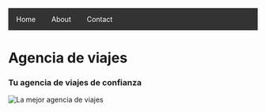 <!DOCTYPE html>
<html>
<head>
    <title>Your Site Title</title>
    <style>
        nav {
            background-color: #333;
            overflow: hidden;
        }
        nav a {
            float: left;
            display: block;
            color: white;
            text-align: center;
            padding: 14px 16px;
            text-decoration: none;
        }
        nav a:hover {
            background-color: #ddd;
            color: black;
        }
    </style>
</head>
<body>

<nav>
    <a href="index.md">Home</a>
    <a href="about.md">About</a>
    <a href="contact.md">Contact</a>
</nav>

# Agencia de viajes
### Tu agencia de viajes de confianza

![La mejor agencia de viajes](https://obezeq.github.io/primera-web-digitalizacion/assets/avion.png)

